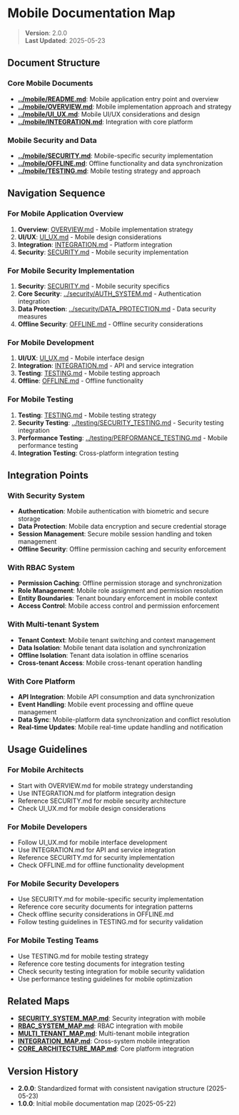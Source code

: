 
# Mobile Documentation Map

> **Version**: 2.0.0  
> **Last Updated**: 2025-05-23

## Document Structure

### Core Mobile Documents
- **[../mobile/README.md](../mobile/README.md)**: Mobile application entry point and overview
- **[../mobile/OVERVIEW.md](../mobile/OVERVIEW.md)**: Mobile implementation approach and strategy
- **[../mobile/UI_UX.md](../mobile/UI_UX.md)**: Mobile UI/UX considerations and design
- **[../mobile/INTEGRATION.md](../mobile/INTEGRATION.md)**: Integration with core platform

### Mobile Security and Data
- **[../mobile/SECURITY.md](../mobile/SECURITY.md)**: Mobile-specific security implementation
- **[../mobile/OFFLINE.md](../mobile/OFFLINE.md)**: Offline functionality and data synchronization
- **[../mobile/TESTING.md](../mobile/TESTING.md)**: Mobile testing strategy and approach

## Navigation Sequence

### For Mobile Application Overview
1. **Overview**: [OVERVIEW.md](../mobile/OVERVIEW.md) - Mobile implementation strategy
2. **UI/UX**: [UI_UX.md](../mobile/UI_UX.md) - Mobile design considerations
3. **Integration**: [INTEGRATION.md](../mobile/INTEGRATION.md) - Platform integration
4. **Security**: [SECURITY.md](../mobile/SECURITY.md) - Mobile security implementation

### For Mobile Security Implementation
1. **Security**: [SECURITY.md](../mobile/SECURITY.md) - Mobile security specifics
2. **Core Security**: [../security/AUTH_SYSTEM.md](../security/AUTH_SYSTEM.md) - Authentication integration
3. **Data Protection**: [../security/DATA_PROTECTION.md](../security/DATA_PROTECTION.md) - Data security measures
4. **Offline Security**: [OFFLINE.md](../mobile/OFFLINE.md) - Offline security considerations

### For Mobile Development
1. **UI/UX**: [UI_UX.md](../mobile/UI_UX.md) - Mobile interface design
2. **Integration**: [INTEGRATION.md](../mobile/INTEGRATION.md) - API and service integration
3. **Testing**: [TESTING.md](../mobile/TESTING.md) - Mobile testing approach
4. **Offline**: [OFFLINE.md](../mobile/OFFLINE.md) - Offline functionality

### For Mobile Testing
1. **Testing**: [TESTING.md](../mobile/TESTING.md) - Mobile testing strategy
2. **Security Testing**: [../testing/SECURITY_TESTING.md](../testing/SECURITY_TESTING.md) - Security testing integration
3. **Performance Testing**: [../testing/PERFORMANCE_TESTING.md](../testing/PERFORMANCE_TESTING.md) - Mobile performance testing
4. **Integration Testing**: Cross-platform integration testing

## Integration Points

### With Security System
- **Authentication**: Mobile authentication with biometric and secure storage
- **Data Protection**: Mobile data encryption and secure credential storage
- **Session Management**: Secure mobile session handling and token management
- **Offline Security**: Offline permission caching and security enforcement

### With RBAC System
- **Permission Caching**: Offline permission storage and synchronization
- **Role Management**: Mobile role assignment and permission resolution
- **Entity Boundaries**: Tenant boundary enforcement in mobile context
- **Access Control**: Mobile access control and permission enforcement

### With Multi-tenant System
- **Tenant Context**: Mobile tenant switching and context management
- **Data Isolation**: Mobile tenant data isolation and synchronization
- **Offline Isolation**: Tenant data isolation in offline scenarios
- **Cross-tenant Access**: Mobile cross-tenant operation handling

### With Core Platform
- **API Integration**: Mobile API consumption and data synchronization
- **Event Handling**: Mobile event processing and offline queue management
- **Data Sync**: Mobile-platform data synchronization and conflict resolution
- **Real-time Updates**: Mobile real-time update handling and notification

## Usage Guidelines

### For Mobile Architects
- Start with OVERVIEW.md for mobile strategy understanding
- Use INTEGRATION.md for platform integration design
- Reference SECURITY.md for mobile security architecture
- Check UI_UX.md for mobile design considerations

### For Mobile Developers
- Follow UI_UX.md for mobile interface development
- Use INTEGRATION.md for API and service integration
- Reference SECURITY.md for security implementation
- Check OFFLINE.md for offline functionality development

### For Mobile Security Developers
- Use SECURITY.md for mobile-specific security implementation
- Reference core security documents for integration patterns
- Check offline security considerations in OFFLINE.md
- Follow testing guidelines in TESTING.md for security validation

### For Mobile Testing Teams
- Use TESTING.md for mobile testing strategy
- Reference core testing documents for integration testing
- Check security testing integration for mobile security validation
- Use performance testing guidelines for mobile optimization

## Related Maps

- **[SECURITY_SYSTEM_MAP.md](SECURITY_SYSTEM_MAP.md)**: Security integration with mobile
- **[RBAC_SYSTEM_MAP.md](RBAC_SYSTEM_MAP.md)**: RBAC integration with mobile
- **[MULTI_TENANT_MAP.md](MULTI_TENANT_MAP.md)**: Multi-tenant mobile integration
- **[INTEGRATION_MAP.md](INTEGRATION_MAP.md)**: Cross-system mobile integration
- **[CORE_ARCHITECTURE_MAP.md](CORE_ARCHITECTURE_MAP.md)**: Core platform integration

## Version History

- **2.0.0**: Standardized format with consistent navigation structure (2025-05-23)
- **1.0.0**: Initial mobile documentation map (2025-05-22)
